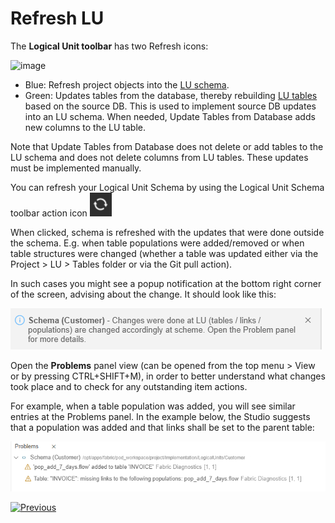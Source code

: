 # Refresh LU

<studio>

The **Logical Unit toolbar** has two Refresh icons:

![image](images/03_18_01_toolbar.png)

* Blue: Refresh project objects into the [LU schema](/articles/03_logical_units/03_LU_schema_window.md). 
* Green: Updates tables from the database, thereby rebuilding [LU tables](/articles/06_LU_tables/01_LU_tables_overview.md) based on the source DB. This is used to implement source DB updates into an LU schema. When needed, Update Tables from Database adds new columns to the LU table. 

Note that Update Tables from Database does not delete or add tables to the LU schema and does not delete columns from LU tables. These updates must be implemented  manually. 

</studio>

<web>

You can refresh your Logical Unit Schema by using the Logical Unit Schema toolbar action icon <img src="images/web/schema_refresh.png" style="zoom:80%;" />



When clicked, schema is refreshed with the updates that were done outside the schema. E.g. when table populations were added/removed or when table structures were changed (whether a table was updated either via the Project > LU > Tables folder or via the Git pull action).

In such cases you might see a popup notification at the bottom right corner of the screen, advising about the change. It should look like this:

![](images/web/11_delete_refresh_toaster.png)

Open the **Problems** panel view (can be opened from the top menu > View or by pressing CTRL+SHIFT+M), in order to better understand what changes took place and to check for any outstanding item actions.

For example, when a table population was added, you will see similar entries at the Problems panel. In the example below, the Studio suggests that a population was added and that links shall be set to the parent table:



![](images/web/18_refresh_problems_panel.png)

</web>

[![Previous](/articles/images/Previous.png)](/articles/03_logical_units/17_LU_schema_change_root_table.md)

